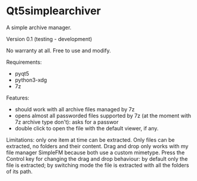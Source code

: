 # Qt5simplearchiver
A simple archive manager.

Version 0.1 (testing - development)

No warranty at all. Free to use and modify.

Requirements:
- pyqt5
- python3-xdg
- 7z

Features:
- should work with all archive files managed by 7z
- opens almost all passworded files supported by 7z (at the moment with 7z archive type don't): asks for a passwor
- double click to open the file with the default viewer, if any.

Limitations: only one item at time can be extracted. Only files can be extracted, no folders and their content. Drag and drop only works with my file manager SimpleFM because both use a custom mimetype. Press the Control key for changing the drag and drop behaviour: by default only the file is extracted; by switching mode the file is extracted with all the folders of its path.
